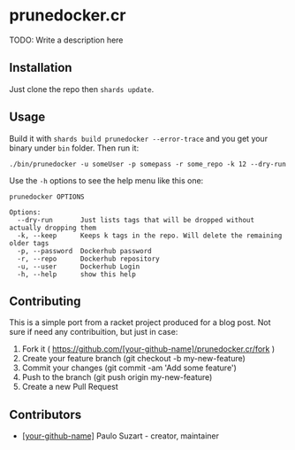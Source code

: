 # prunedocker.cr

TODO: Write a description here

## Installation

Just clone the repo then `shards update`.

## Usage

Build it with `shards build prunedocker --error-trace` and you get your binary under `bin` folder. Then run it:

`./bin/prunedocker -u someUser -p somepass -r some_repo -k 12 --dry-run`

Use the `-h` options to see the help menu like this one:

```
prunedocker OPTIONS

Options:
  --dry-run       Just lists tags that will be dropped without actually dropping them
  -k, --keep      Keeps k tags in the repo. Will delete the remaining older tags
  -p, --password  Dockerhub password
  -r, --repo      Dockerhub repository
  -u, --user      Dockerhub Login
  -h, --help      show this help
```

## Contributing

This is a simple port from a racket project produced for a blog post. Not sure if need any contribuition, but just in case:

1. Fork it ( https://github.com/[your-github-name]/prunedocker.cr/fork )
2. Create your feature branch (git checkout -b my-new-feature)
3. Commit your changes (git commit -am 'Add some feature')
4. Push to the branch (git push origin my-new-feature)
5. Create a new Pull Request

## Contributors

- [[your-github-name]](https://github.com/[your-github-name]) Paulo Suzart - creator, maintainer
